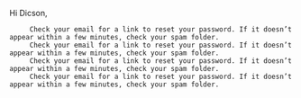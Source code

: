 Hi Dicson,

         Check your email for a link to reset your password. If it doesn’t appear within a few minutes, check your spam folder.
         Check your email for a link to reset your password. If it doesn’t appear within a few minutes, check your spam folder.
         Check your email for a link to reset your password. If it doesn’t appear within a few minutes, check your spam folder.
         Check your email for a link to reset your password. If it doesn’t appear within a few minutes, check your spam folder.

